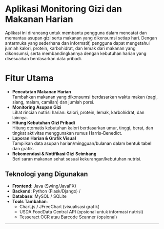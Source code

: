 # Aplikasi Monitoring Gizi dan Makanan Harian

Aplikasi ini dirancang untuk membantu pengguna dalam mencatat dan memantau asupan gizi serta makanan yang dikonsumsi setiap hari. Dengan antarmuka yang sederhana dan informatif, pengguna dapat mengetahui jumlah kalori, protein, karbohidrat, dan lemak dari makanan yang dikonsumsi, serta membandingkannya dengan kebutuhan harian yang disesuaikan berdasarkan data pribadi.

# Fitur Utama

- **Pencatatan Makanan Harian**  
  Tambahkan makanan yang dikonsumsi berdasarkan waktu makan (pagi, siang, malam, camilan) dan jumlah porsi.
-  **Monitoring Asupan Gizi**  
  Lihat rincian nutrisi harian: kalori, protein, lemak, karbohidrat, dan lainnya.
-  **Hitung Kebutuhan Gizi Pribadi**  
  Hitung otomatis kebutuhan kalori berdasarkan umur, tinggi, berat, dan tingkat aktivitas menggunakan rumus Harris-Benedict.
-  **Laporan Harian & Grafik Visual**  
  Tampilkan data asupan harian/mingguan/bulanan dalam bentuk tabel dan grafik.
-  **Rekomendasi & Notifikasi Gizi Seimbang**  
  Beri saran makanan sehat sesuai kekurangan/kebutuhan nutrisi.

##  Teknologi yang Digunakan

- **Frontend**: Java (Swing/JavaFX)
- **Backend**: Python (Flask/Django) /
- **Database**: MySQL / SQLite
- **Tools Tambahan**:
  - Chart.js / JFreeChart (visualisasi grafik)
  - USDA FoodData Central API (opsional untuk informasi nutrisi)
  - Tesseract OCR atau Barcode Scanner (opsional)

---



